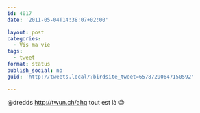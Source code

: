```yaml
---
id: 4017
date: '2011-05-04T14:38:07+02:00'

layout: post
categories:
  - Vis ma vie
tags:
  - tweet
format: status
publish_social: no
guid: 'http://tweets.local/?birdsite_tweet=65787290647150592'

---
```


@dredds http://twun.ch/ahq tout est là 😉